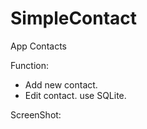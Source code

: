 # SimpleContact
App Contacts

Function:
  - Add new contact.
  - Edit contact.
   use SQLite.
  
 ScreenShot:
 
 
  

 


